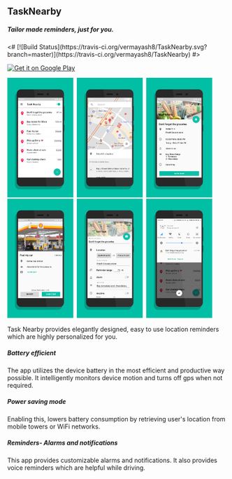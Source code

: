 <h2>TaskNearby</h2>
<h5>Tailor made reminders, just for you.</h5>
<# [![Build Status](https://travis-ci.org/vermayash8/TaskNearby.svg?branch=master)](https://travis-ci.org/vermayash8/TaskNearby) #>

<a href="https://play.google.com/store/apps/details?id=app.tasknearby.yashcreations.com.tasknearby"><img alt="Get it on Google Play" src="https://play.google.com/intl/en_us/badges/images/generic/en-play-badge.png" height=50px/></a>  

<img src="screenshots/screener_1516962388813.png" height="30%" width="30%">&nbsp;
<img src="screenshots/screener_1516962486772.png" height="30%" width="30%">&nbsp;
<img src="screenshots/screener_1516962520353.png" height="30%" width="30%">&nbsp;
<img src="screenshots/screener_1516962629397.png" height="30%" width="30%">&nbsp;
<img src="screenshots/screener_1516962883999.png" height="30%" width="30%">&nbsp;
<img src="screenshots/screener_1516971682803.png" height="30%" width="30%">&nbsp;

Task Nearby provides elegantly designed, easy to use location reminders which are highly personalized for you.

<h5>Battery efficient</h5>
The app utilizes the device battery in the most efficient and productive way possible. It intelligently monitors device motion and turns off gps when not required.

<h5>Power saving mode</h5>
Enabling this, lowers battery consumption by retrieving user's location from mobile towers or WiFi networks.

<h5>Reminders- Alarms and notifications</h5>
This app provides customizable alarms and notifications. It also provides voice reminders which are helpful while driving.


